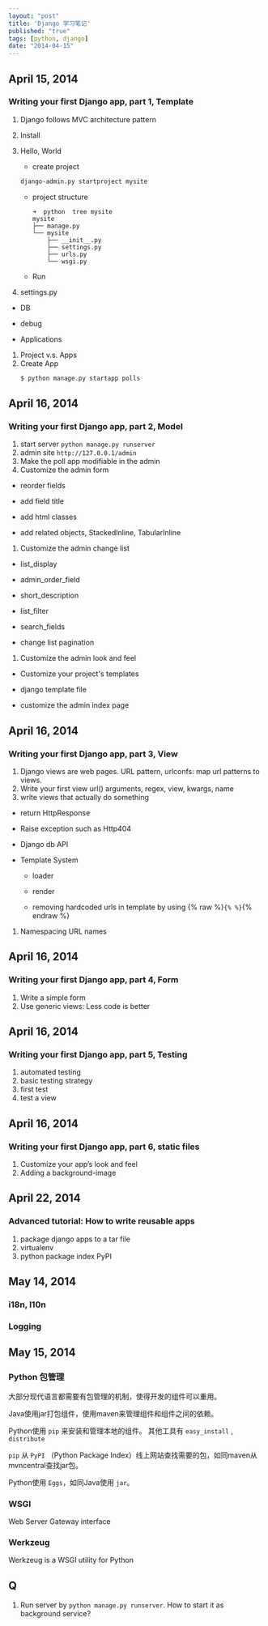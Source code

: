 ```yaml
---
layout: "post"
title: 'Django 学习笔记'
published: "true"
tags: [python, django]
date: "2014-04-15"
---
```


## April 15, 2014

### Writing your first Django app, part 1, Template

1. Django follows MVC architecture pattern
2. Install
3. Hello, World

    - create project

    ```bash
    django-admin.py startproject mysite
    ```

    - project structure

          ➜  python  tree mysite
          mysite
          ├── manage.py
          └── mysite
              ├── __init__.py
              ├── settings.py
              ├── urls.py
              └── wsgi.py

    - Run

4. settings.py

- DB

- debug

- Applications

1. Project v.s. Apps
1. Create App
   ```bash
   $ python manage.py startapp polls
   ```

## April 16, 2014

### Writing your first Django app, part 2, Model

1. start server
   ` python manage.py runserver `
1. admin site ` http://127.0.0.1/admin `
1. Make the poll app modifiable in the admin
1. Customize the admin form

- reorder fields

- add field title

- add html classes

- add related objects, StackedInline, TabularInline

1. Customize the admin change list

- list_display

- admin_order_field

- short_description

- list_filter

- search_fields

- change list pagination

1. Customize the admin look and feel

- Customize your project's templates

- django template file

- customize the admin index page

## April 16, 2014

### Writing your first Django app, part 3, View

1. Django views are web pages.
   URL pattern, urlconfs: map url patterns to views.
1. Write your first view
   url() arguments, regex, view, kwargs, name
1. write views that actually do something

- return HttpResponse

- Raise exception such as Http404

- Django db API

- Template System

  - loader

  - render

  - removing hardcoded urls in template by using {% raw %}`{% %}`{% endraw %}

1. Namespacing URL names

## April 16, 2014

### Writing your first Django app, part 4, Form

1. Write a simple form
1. Use generic views: Less code is better

## April 16, 2014

### Writing your first Django app, part 5, Testing

1. automated testing
1. basic testing strategy
1. first test
1. test a view

## April 16, 2014

### Writing your first Django app, part 6, static files

1. Customize your app’s look and feel
1. Adding a background-image

## April 22, 2014

### Advanced tutorial: How to write reusable apps

1. package django apps to a tar file
1. virtualenv
1. python package index PyPI

## May 14, 2014

### i18n, l10n

### Logging

## May 15, 2014

### Python 包管理

大部分现代语言都需要有包管理的机制，使得开发的组件可以重用。

Java使用jar打包组件，使用maven来管理组件和组件之间的依赖。

Python使用 `pip` 来安装和管理本地的组件。
其他工具有 `easy_install` , `distribute`

`pip` 从 `PyPI` （Python Package Index）线上网站查找需要的包，如同maven从mvncentral查找jar包。

Python使用 `Eggs`，如同Java使用 `jar`。

### WSGI

Web Server Gateway interface

### Werkzeug

Werkzeug is a WSGI utility for Python

## Q

1. Run server by `python manage.py runserver`. How to start it as background service?
